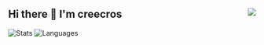 ## Hi there 👋 I'm creecros <img align="right" src="https://komarev.com/ghpvc/?username=creeecros&color=269077">

![Stats](https://github-readme-stats.vercel.app/api?username=creecros&show_icons=true&theme=dracula)
![Languages](https://github-readme-stats.vercel.app/api/top-langs/?username=creecros&hide=c,html&theme=dracula&layout=compact)

